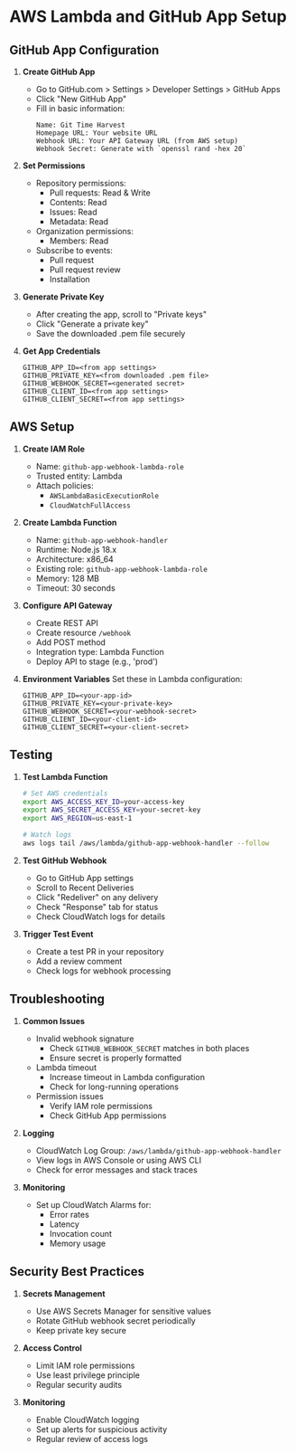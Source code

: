 # AWS Lambda and GitHub App Setup

## GitHub App Configuration

1. **Create GitHub App**
   - Go to GitHub.com > Settings > Developer Settings > GitHub Apps
   - Click "New GitHub App"
   - Fill in basic information:
     ```
     Name: Git Time Harvest
     Homepage URL: Your website URL
     Webhook URL: Your API Gateway URL (from AWS setup)
     Webhook Secret: Generate with `openssl rand -hex 20`
     ```

2. **Set Permissions**
   - Repository permissions:
     - Pull requests: Read & Write
     - Contents: Read
     - Issues: Read
     - Metadata: Read
   - Organization permissions:
     - Members: Read
   - Subscribe to events:
     - Pull request
     - Pull request review
     - Installation

3. **Generate Private Key**
   - After creating the app, scroll to "Private keys"
   - Click "Generate a private key"
   - Save the downloaded .pem file securely

4. **Get App Credentials**
   ```env
   GITHUB_APP_ID=<from app settings>
   GITHUB_PRIVATE_KEY=<from downloaded .pem file>
   GITHUB_WEBHOOK_SECRET=<generated secret>
   GITHUB_CLIENT_ID=<from app settings>
   GITHUB_CLIENT_SECRET=<from app settings>
   ```

## AWS Setup

1. **Create IAM Role**
   - Name: `github-app-webhook-lambda-role`
   - Trusted entity: Lambda
   - Attach policies:
     - `AWSLambdaBasicExecutionRole`
     - `CloudWatchFullAccess`

2. **Create Lambda Function**
   - Name: `github-app-webhook-handler`
   - Runtime: Node.js 18.x
   - Architecture: x86_64
   - Existing role: `github-app-webhook-lambda-role`
   - Memory: 128 MB
   - Timeout: 30 seconds

3. **Configure API Gateway**
   - Create REST API
   - Create resource `/webhook`
   - Add POST method
   - Integration type: Lambda Function
   - Deploy API to stage (e.g., 'prod')

4. **Environment Variables**
   Set these in Lambda configuration:
   ```env
   GITHUB_APP_ID=<your-app-id>
   GITHUB_PRIVATE_KEY=<your-private-key>
   GITHUB_WEBHOOK_SECRET=<your-webhook-secret>
   GITHUB_CLIENT_ID=<your-client-id>
   GITHUB_CLIENT_SECRET=<your-client-secret>
   ```

## Testing

1. **Test Lambda Function**
   ```bash
   # Set AWS credentials
   export AWS_ACCESS_KEY_ID=your-access-key
   export AWS_SECRET_ACCESS_KEY=your-secret-key
   export AWS_REGION=us-east-1

   # Watch logs
   aws logs tail /aws/lambda/github-app-webhook-handler --follow
   ```

2. **Test GitHub Webhook**
   - Go to GitHub App settings
   - Scroll to Recent Deliveries
   - Click "Redeliver" on any delivery
   - Check "Response" tab for status
   - Check CloudWatch logs for details

3. **Trigger Test Event**
   - Create a test PR in your repository
   - Add a review comment
   - Check logs for webhook processing

## Troubleshooting

1. **Common Issues**
   - Invalid webhook signature
     - Check `GITHUB_WEBHOOK_SECRET` matches in both places
     - Ensure secret is properly formatted
   - Lambda timeout
     - Increase timeout in Lambda configuration
     - Check for long-running operations
   - Permission issues
     - Verify IAM role permissions
     - Check GitHub App permissions

2. **Logging**
   - CloudWatch Log Group: `/aws/lambda/github-app-webhook-handler`
   - View logs in AWS Console or using AWS CLI
   - Check for error messages and stack traces

3. **Monitoring**
   - Set up CloudWatch Alarms for:
     - Error rates
     - Latency
     - Invocation count
     - Memory usage

## Security Best Practices

1. **Secrets Management**
   - Use AWS Secrets Manager for sensitive values
   - Rotate GitHub webhook secret periodically
   - Keep private key secure

2. **Access Control**
   - Limit IAM role permissions
   - Use least privilege principle
   - Regular security audits

3. **Monitoring**
   - Enable CloudWatch logging
   - Set up alerts for suspicious activity
   - Regular review of access logs 